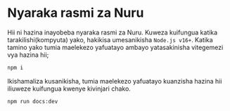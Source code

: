 # Nyaraka rasmi za Nuru

Hii ni hazina inayobeba nyaraka rasmi za Nuru. Kuweza kuifungua katika tarakilishi(kompyuta) yako, hakikisa umesanikisha `Node.js v16+`. Katika tamino yako tumia maelekezo yafuatayo ambayo yatasakinisha vitegemezi vya hazina hii;

```bash
npm i
```

Ikishamaliza kusanikisha, tumia maelekezo yafuatayo kuanzisha hazina hii iliuweze kuifungua kwenye kivinjari chako.

```bash
npm run docs:dev
```

